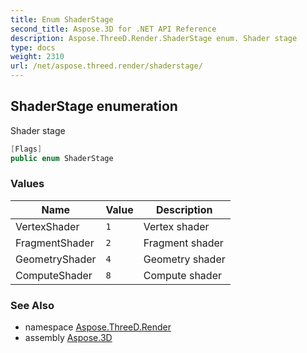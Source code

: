 ```yaml
---
title: Enum ShaderStage
second_title: Aspose.3D for .NET API Reference
description: Aspose.ThreeD.Render.ShaderStage enum. Shader stage
type: docs
weight: 2310
url: /net/aspose.threed.render/shaderstage/
---
```

## ShaderStage enumeration

Shader stage

```csharp
[Flags]
public enum ShaderStage
```

### Values

| Name | Value | Description |
| --- | --- | --- |
| VertexShader | `1` | Vertex shader |
| FragmentShader | `2` | Fragment shader |
| GeometryShader | `4` | Geometry shader |
| ComputeShader | `8` | Compute shader |

### See Also

* namespace [Aspose.ThreeD.Render](../../aspose.threed.render/)
* assembly [Aspose.3D](../../)


